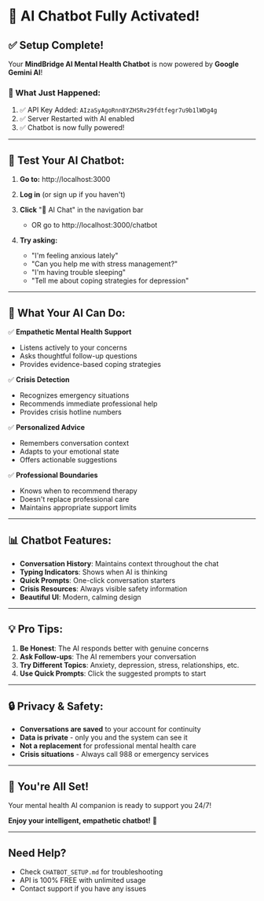# 🎉 AI Chatbot Fully Activated!

## ✅ Setup Complete!

Your **MindBridge AI Mental Health Chatbot** is now powered by **Google Gemini AI**!

### 🚀 What Just Happened:

1. ✅ API Key Added: `AIzaSyAgoRnn8YZHSRv29fdtfegr7u9b1lWDg4g`
2. ✅ Server Restarted with AI enabled
3. ✅ Chatbot is now fully powered!

---

## 🧪 Test Your AI Chatbot:

1. **Go to:** http://localhost:3000

2. **Log in** (or sign up if you haven't)

3. **Click** "🤖 AI Chat" in the navigation bar
   - OR go to http://localhost:3000/chatbot

4. **Try asking:**
   - "I'm feeling anxious lately"
   - "Can you help me with stress management?"
   - "I'm having trouble sleeping"
   - "Tell me about coping strategies for depression"

---

## 🤖 What Your AI Can Do:

✅ **Empathetic Mental Health Support**
- Listens actively to your concerns
- Asks thoughtful follow-up questions
- Provides evidence-based coping strategies

✅ **Crisis Detection**
- Recognizes emergency situations
- Recommends immediate professional help
- Provides crisis hotline numbers

✅ **Personalized Advice**
- Remembers conversation context
- Adapts to your emotional state
- Offers actionable suggestions

✅ **Professional Boundaries**
- Knows when to recommend therapy
- Doesn't replace professional care
- Maintains appropriate support limits

---

## 📊 Chatbot Features:

- **Conversation History**: Maintains context throughout the chat
- **Typing Indicators**: Shows when AI is thinking
- **Quick Prompts**: One-click conversation starters
- **Crisis Resources**: Always visible safety information
- **Beautiful UI**: Modern, calming design

---

## 💡 Pro Tips:

1. **Be Honest**: The AI responds better with genuine concerns
2. **Ask Follow-ups**: The AI remembers your conversation
3. **Try Different Topics**: Anxiety, depression, stress, relationships, etc.
4. **Use Quick Prompts**: Click the suggested prompts to start

---

## 🔒 Privacy & Safety:

- **Conversations are saved** to your account for continuity
- **Data is private** - only you and the system can see it
- **Not a replacement** for professional mental health care
- **Crisis situations** - Always call 988 or emergency services

---

## 🎊 You're All Set!

Your mental health AI companion is ready to support you 24/7!

**Enjoy your intelligent, empathetic chatbot!** 🚀

---

## Need Help?

- Check `CHATBOT_SETUP.md` for troubleshooting
- API is 100% FREE with unlimited usage
- Contact support if you have any issues
